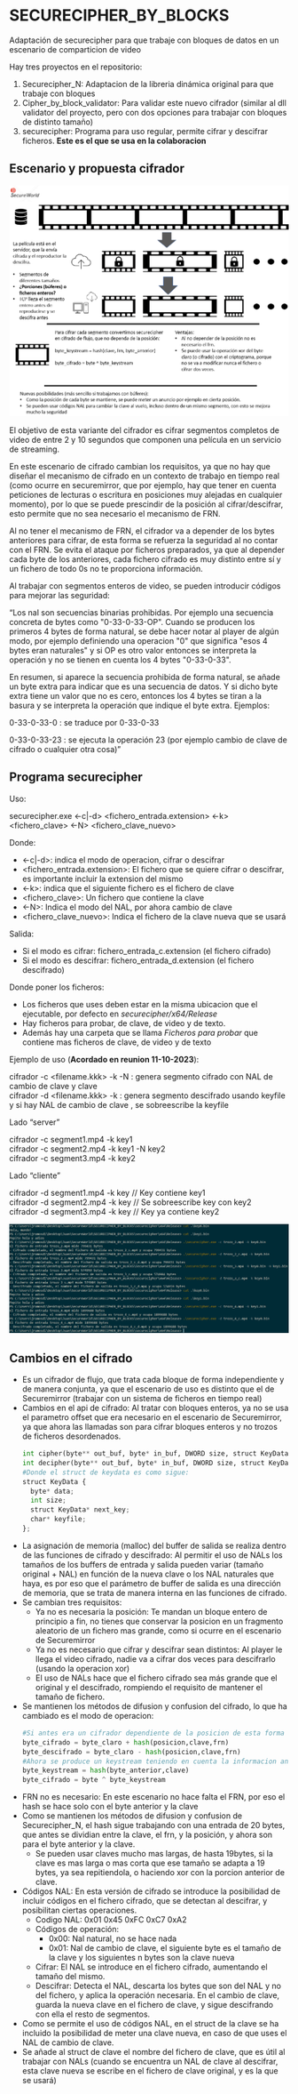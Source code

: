 # SECURECIPHER_BY_BLOCKS
Adaptación de securecipher para que trabaje con bloques de datos en un escenario de comparticion de video

Hay tres proyectos en el repositorio:
1. Securecipher_N: Adaptacion de la libreria dinámica original para que trabaje con bloques
2. Cipher_by_block_validator: Para validar este nuevo cifrador (similar al dll validator del proyecto, pero con dos opciones para trabajar con bloques de distinto tamaño)
3. securecipher: Programa para uso regular, permite cifrar y descifrar ficheros. **Este es el que se usa en la colaboracion**

## Escenario y propuesta cifrador
![boceto](../boceto2.png)

El objetivo de esta variante del cifrador es cifrar segmentos completos de video de entre 2 y 10 segundos que componen una película en un servicio de streaming.

En este escenario de cifrado cambian los requisitos, ya que no hay que diseñar el mecanismo de cifrado en un contexto de trabajo en tiempo real (como ocurre en securemirror, que por ejemplo, hay que tener en cuenta peticiones de lecturas o escritura en posiciones muy alejadas en cualquier momento), por lo que se puede prescindir de la posición al cifrar/descifrar, esto permite que no sea necesario el mecanismo de FRN.

Al no tener el mecanismo de FRN, el cifrador va a depender de los bytes anteriores para cifrar, de esta forma se refuerza la seguridad al no contar con el FRN. Se evita el ataque por ficheros preparados, ya que al depender cada byte de los anteriores, cada fichero cifrado es muy distinto entre sí y un fichero de todo 0s no te proporciona información.

Al trabajar con segmentos enteros de video, se pueden introducir códigos para mejorar las seguridad:

 “Los nal son secuencias binarias prohibidas. Por ejemplo una secuencia concreta de bytes como "0-33-0-33-OP". Cuando se producen los primeros 4 bytes de forma natural, se debe hacer notar al player de algún modo, por ejemplo definiendo una operacion "0" que significa "esos 4 bytes eran naturales" y si OP es otro valor entonces se interpreta la operación y no se tienen en cuenta los 4 bytes "0-33-0-33".

En resumen, si aparece la secuencia prohibida de forma natural, se añade un byte extra para indicar que es una secuencia de datos. Y si dicho byte extra tiene un valor que no es cero, entonces los 4 bytes se tiran a la basura y se interpreta la operación que indique el byte extra. Ejemplos:

0-33-0-33-0 : se traduce por 0-33-0-33

0-33-0-33-23 : se ejecuta la operación 23 (por ejemplo cambio de clave de cifrado o cualquier otra cosa)”


## Programa securecipher
Uso:

securecipher.exe <-c|-d> <fichero_entrada.extension> <-k> <fichero_clave> <-N> <fichero_clave_nuevo>

Donde:
* <-c|-d>: indica el modo de operacion, cifrar o descifrar
* <fichero_entrada.extension>: El fichero que se quiere cifrar o descifrar, es importante incluir la extension del mismo
* <-k>: indica que el siguiente fichero es el fichero de clave
* <fichero_clave>: Un fichero que contiene la clave
* <-N>: Indica el modo del NAL, por ahora cambio de clave
* <fichero_clave_nuevo>: Indica el fichero de la clave nueva que se usará
  
Salida:
* Si el modo es cifrar: fichero_entrada_c.extension (el fichero cifrado)
* Si el modo es descifrar: fichero_entrada_d.extension (el fichero descifrado)

Donde poner los ficheros:
* Los ficheros que uses deben estar en la misma ubicacion que el ejecutable, por defecto en *securecipher/x64/Release*
* Hay ficheros para probar, de clave, de video y de texto.
* Además hay una carpeta que se llama *Ficheros para probar* que contiene mas ficheros de clave, de video y de texto

Ejemplo de uso (**Acordado en reunion 11-10-2023**):

cifrador -c <filename.kkk> -k <keyfile> -N <newkeyfile>: genera segmento cifrado con NAL de cambio de clave y clave  
cifrador -d <filename.kkk> -k <keyfile>: genera segmento descifrado  usando keyfile y si hay NAL de cambio de clave , se sobreescribe la keyfile  

Lado “server”  

cifrador -c segment1.mp4 -k key1  
cifrador -c segment2.mp4 -k key1 -N key2  
cifrador -c segment3.mp4 -k key2  

Lado “cliente”

cifrador -d segment1.mp4 -k key	// Key contiene key1  
cifrador -d segment2.mp4 -k key	// Se sobreescribe key con key2  
cifrador -d segment3.mp4 -k key	// Key ya contiene key2  

![Ejemplo uso](../ejemplo_uso.PNG)

## Cambios en el cifrado
* Es un cifrador de flujo, que trata cada bloque de forma independiente y de manera conjunta, ya que el escenario de uso es distinto que el de Securemirror (trabajar con un sistema de ficheros en tiempo real)
* Cambios en el api de cifrado: Al tratar con bloques enteros, ya no se usa el parametro offset que era necesario en el escenario de Securemirror, ya que ahora las llamadas son para cifrar bloques enteros y no trozos de ficheros desordenados.
  ```python
  int cipher(byte** out_buf, byte* in_buf, DWORD size, struct KeyData* key);
  int decipher(byte** out_buf, byte* in_buf, DWORD size, struct KeyData* key);
  #Donde el struct de keydata es como sigue:
  struct KeyData {
	byte* data;
	int size;
	struct KeyData* next_key;
	char* keyfile;
  };
  ```
* La asignación de memoria (malloc) del buffer de salida se realiza dentro de las funciones de cifrado y descifrado: Al permitir el uso de NALs los tamaños de los buffers de entrada y salida pueden variar (tamaño original + NAL) en función de la nueva clave o los NAL naturales que haya, es por eso que el parámetro de buffer de salida es una dirección de memoria, que se trata de manera interna en las funciones de cifrado.
* Se cambian tres requisitos:
  * Ya no es necesaria la posición: Te mandan un bloque entero de principio a fin, no tienes que conservar la posicion en un fragmento aleatorio de un fichero mas grande, como si ocurre en el escenario de Securemirror
  * Ya no es necesario que cifrar y descifrar sean distintos: Al player le llega el video cifrado, nadie va a cifrar dos veces para descifrarlo (usando la operacion xor)
  * El uso de NALs hace que el fichero cifrado sea más grande que el original y el descifrado, rompiendo el requisito de mantener el tamaño de fichero.
* Se mantienen los métodos de difusion y confusion del cifrado, lo que ha cambiado es el modo de operacion:
  ```python
  #Si antes era un cifrador dependiente de la posicion de esta forma
  byte_cifrado = byte_claro + hash(posicion,clave,frn)
  byte_descifrado = byte_claro - hash(posicion,clave,frn)
  #Ahora se produce un keystream teniendo en cuenta la informacion anterior y se aplica a los bytes en claro/cifrados
  byte_keystream = hash(byte_anterior,clave)
  byte_cifrado = byte ^ byte_keystream
  ```
* FRN no es necesario: En este escenario no hace falta el FRN, por eso el hash se hace solo con el byte anterior y la clave
* Como se mantienen los métodos de difusion y confusion de Securecipher_N, el hash sigue trabajando con una entrada de 20 bytes, que antes se dividian entre la clave, el frn, y la posición, y ahora son para el byte anterior y la clave.
  * Se pueden usar claves mucho mas largas, de hasta 19bytes, si la clave es mas larga o mas corta que ese tamaño se adapta a 19 bytes, ya sea repitiendola, o haciendo xor con la porcion anterior de clave.
* Códigos NAL: En esta versión de cifrado se introduce la posibilidad de incluir códigos en el fichero cifrado, que se detectan al descifrar, y posibilitan ciertas operaciones.
	* Codigo NAL:  0x01 0x45 0xFC 0xC7 0xA2
	* Códigos de operación: 
		* 0x00: Nal natural, no se hace nada
		* 0x01: Nal de cambio de clave, el siguiente byte es el tamaño de la clave y los siguientes n bytes son la clave nueva
	* Cifrar: El NAL se introduce en el fichero cifrado, aumentando el tamaño del mismo.
	* Descifrar: Detecta el NAL, descarta los bytes que son del NAL y no del fichero, y aplica la operación necesaria. En el cambio de clave, guarda la nueva clave en el fichero de clave, y sigue descifrando con ella el resto de segmentos.
 * Como se permite el uso de códigos NAL, en el struct de la clave se ha incluido la posibilidad de meter una clave nueva, en caso de que uses el NAL de cambio de clave.
 * Se añade al struct de clave el nombre del fichero de clave, que es útil al trabajar con NALs (cuando se encuentra un NAL de clave al descifrar, esta clave nueva se escribe en el fichero de clave original, y es la que se usará)


